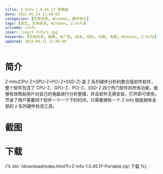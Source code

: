 ```yaml
---
title: Z-Info 1.0.45.17 便携版
date: 2022-01-24 12:49:03
categories: [实用资源, Windows, 硬件相关]
tags: [英文, 实用资源, Windows, Z-Info]
urlname: zinfo
cover: /img/Z-Info/1.jpg
keywords: [实用资源, 破解, 去广告, 纯净, 绿色, 白嫖, 免费, Windows, Z-Info]
updated: 2023-09-11 12:00:00
---
```


# 简介

Z-Info(CPU-Z+GPU-Z+PCI-Z+SSD-Z) 是 Z 系列硬件分析的整合版软件软件，整个软件包含了 CPU-Z、GPU-Z、PCI-Z、SSD-Z 四个热门软件的所有功能，能够有效帮助用户对自己的电脑进行分析整理，并且软件无需安装，打开即可使用，节省了用户需要四个软件一个一个下的时间，只需要拥有一个 Z-Info 就能拥有全部的 z 系列硬件检测工具。

# 截图

[](/img/Z-Info/2.jpg)
[](/img/Z-Info/3.jpg)

# 下载

{% btn '/download/index.html?f=Z-Info-1.0.45.17-Portable.zip',下载 %}
